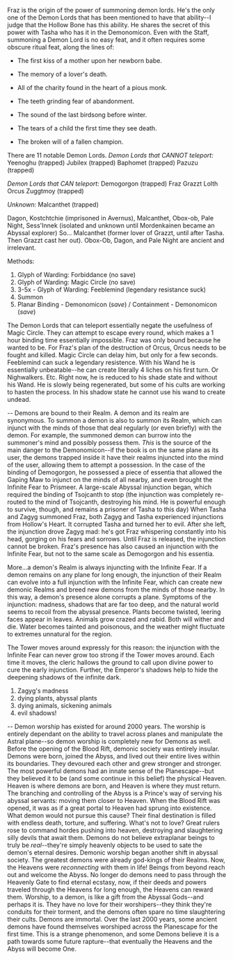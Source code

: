 Fraz is the origin of the power of summoning demon lords. He's the only one of the Demon Lords that has been mentioned to have that ability--I judge that the Hollow Bone has this ability. He shares the secret of this power with Tasha who has it in the Demonomicon. Even with the Staff, summoning a Demon Lord is no easy feat, and it often requires some obscure ritual feat, along the lines of:

- The first kiss of a mother upon her newborn babe.
    
- The memory of a lover's death.
    
- All of the charity found in the heart of a pious monk.
    
- The teeth grinding fear of abandonment.
    
- The sound of the last birdsong before winter.
    
- The tears of a child the first time they see death.
    
- The broken will of a fallen champion.

There are 11 notable Demon Lords.
*Demon Lords that CANNOT teleport:*
Yeenoghu (trapped)
Jubilex (trapped)
Baphomet (trapped)
Pazuzu (trapped)

*Demon Lords that CAN teleport:*
Demogorgon (trapped)
Fraz
Grazzt
Lolth
Orcus
Zuggtmoy (trapped)

*Unknown:*
Malcanthet (trapped)

Dagon, Kostchtchie (imprisoned in Avernus), Malcanthet, Obox-ob, Pale Night, Sess'Innek (isolated and unknown until Mordenkainen became an Abyssal explorer)
So... Malcanthet (former lover of Grazzt, until after Tasha. Then Grazzt cast her out). Obox-Ob, Dagon, and Pale Night are ancient and irrelevant.

Methods:
1. Glyph of Warding: Forbiddance (no save)
2. Glyph of Warding: Magic Circle (no save)
3. 3-5x - Glyph of Warding: Feeblemind (legendary resistance suck)
4. Summon
5. Planar Binding - Demonomicon (*save*) / Containment - Demonomicon (*save*)

The Demon Lords that can teleport essentially negate the usefulness of Magic Circle. They can attempt to escape every round, which makes a 1 hour binding time essentially impossible. Fraz was only bound because he wanted to be.
For Fraz's plan of the destruction of Orcus, Orcus needs to be fought and killed. Magic Circle can delay him, but only for a few seconds. Feeblemind can suck a legendary resistence. With his Wand he is essentially unbeatable--he can create literally 4 liches on his first turn. Or Nighwalkers. Etc. Right now, he is reduced to his shade state and without his Wand. He is slowly being regenerated, but some of his cults are working to hasten the process. In his shadow state he cannot use his wand to create undead.

--
Demons are bound to their Realm. A demon and its realm are synonymous. To summon a demon is also to summon its Realm, which can injunct with the minds of those that deal regularly (or even briefly) with the demon. For example, the summoned demon can burrow into the summoner's mind and possibly possess them. *This* is the source of the main danger to the Demonomicon--if the book is on the same plane as its user, the demons trapped inside it have their realms injuncted into the mind of the user, allowing them to attempt a possession. In the case of the binding of Demogorgon, he possessed a piece of essentia that allowed the Gaping Maw to injunct on the minds of all nearby, and even brought the Infinite Fear to Prismeer. A large-scale Abyssal injunction began, which required the binding of Tsojcanth to stop (the injunction was completely re-routed to the mind of Tsojcanth, destroying his mind. He is powerful enough to survive, though, and remains a prisoner of Tasha to this day)
When Tasha and Zagyg summoned Fraz, both Zagyg and Tasha experienced injunctions from Hollow's Heart. It corrupted Tasha and turned her to evil. After she left, the injunction drove Zagyg mad: he's got Fraz whispering constantly into his head, gorging on his fears and sorrows. Until Fraz is released, the injunction cannot be broken. Fraz's presence has also caused an injunction with the Infinite Fear, but not to the same scale as Demogorgon and his essentia.

More...a demon's Realm is always injuncting with the Infinite Fear. If a demon remains on any plane for long enough, the injunction of their Realm can evolve into a full injunction with the Infinite Fear, which can create new demonic Realms and breed new demons from the minds of those nearby. In this way, a demon's presence alone corrupts a plane. Symptoms of the injunction: madness, shadows that are far too deep, and the natural world seems to recoil from the abyssal presence. Plants become twisted, leering faces appear in leaves. Animals grow crazed and rabid. Both will wither and die. Water becomes tainted and poisonous, and the weather might fluctuate to extremes unnatural for the region.

The Tower moves around expressly for this reason: the injunction with the Infinite Fear can never grow too strong if the Tower moves around. Each time it moves, the cleric hallows the ground to call upon divine power to cure the early injunction. Further, the Emperor's shadows help to hide the deepening shadows of the infinite dark.

1. Zagyg's madness
2. dying plants, abyssal plants
3. dying animals, sickening animals
4. evil shadows!

--
Demon worship has existed for around 2000 years. The worship is entirely dependant on the ability to travel across planes and manipulate the Astral plane--so demon worship is completely new for Demons as well.
Before the opening of the Blood Rift, demonic society was entirely insular. Demons were born, joined the Abyss, and lived out their entire lives within its boundaries. They devoured each other and grew stronger and stronger. The most powerful demons had an innate sense of the Planescape--but they believed it to be (and some continue in this belief) the physical Heaven. Heaven is where demons are born, and Heaven is where they must return. The branching and controlling of the Abyss is a Prince's way of serving his abyssal servants: moving them closer to Heaven.
When the Blood Rift was opened, it was as if a great portal to Heaven had sprung into existence. What demon would not pursue this cause? Their final destination is filled with endless death, torture, and suffering. What's not to love? Great rulers rose to command hordes pushing into heaven, destroying and slaughtering silly devils that await them. Demons do not believe extraplanar beings to truly be *real*--they're simply heavenly objects to be used to sate the demon's eternal desires.
Demonic worship began another shift in abyssal society. The greatest demons were already god-kings of their Realms. Now, the Heavens were *reconnecting* with them in life! Beings from beyond reach out and welcome the Abyss. No longer do demons need to pass through the Heavenly Gate to find eternal ecstasy, now, if their deeds and powers traveled through the Heavens for long enough, the Heavens can reward them. Worship, to a demon, is like a gift from the Abyssal Gods--and perhaps it is. They have no love for their worshipers--they think they're conduits for their torment, and the demons often spare no time slaughtering their cults.
Demons are immortal. Over the last 2000 years, some ancient demons have found themselves worshiped across the Planescape for the first time. This is a strange phenomenon, and some Demons believe it is a path towards some future rapture--that eventually the Heavens and the Abyss will become One.